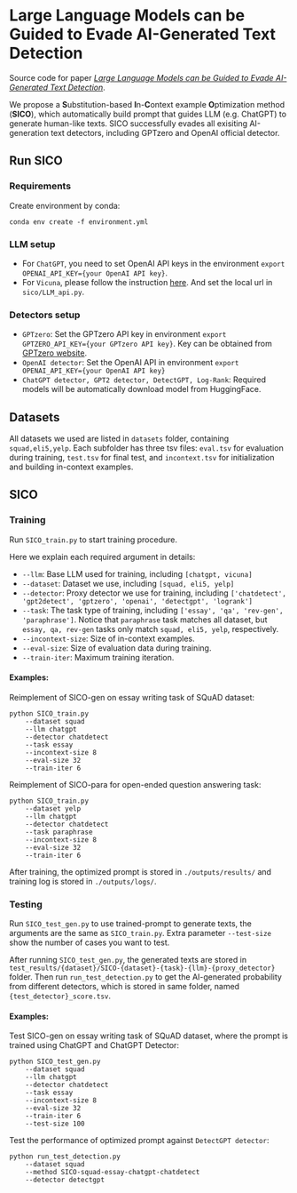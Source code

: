 # Large Language Models can be Guided to Evade AI-Generated Text Detection

Source code for paper [*Large Language Models can be Guided to Evade AI-Generated Text Detection*](https://arxiv.org/abs/2305.10847).

We propose a **S**ubstitution-based **I**n-**C**ontext example **O**ptimization method (**SICO**), 
which automatically build prompt that guides LLM (e.g. ChatGPT) to generate human-like texts. 
SICO successfully evades all exisiting AI-generation text detectors, including GPTzero and OpenAI official detector.


[//]: # (# Prompt you can use:)

[//]: # ()
[//]: # (For paraphrasing a text generated from LLM like.)




## Run SICO


### Requirements
Create environment by conda:

``
conda env create -f environment.yml
``

### LLM setup

- For `ChatGPT`, you need to set OpenAI API keys in the environment `export OPENAI_API_KEY={your OpenAI API key}`.
- For `Vicuna`, please follow the instruction [here](https://github.com/lm-sys/FastChat). And set the local url in `sico/LLM_api.py`.

### Detectors setup

- `GPTzero`: Set the GPTzero API key  in environment `export GPTZERO_API_KEY={your GPTzero API key}`. Key can be obtained from [GPTzero website](https://gptzero.me/).
- `OpenAI detector`: Set the OpenAI API in environment `export OPENAI_API_KEY={your OpenAI API key}`
- `ChatGPT detector, GPT2 detector, DetectGPT, Log-Rank`: Required models will be automatically download model from HuggingFace.

## Datasets
All datasets we used are listed in `datasets` folder, containing `squad,eli5,yelp`.
Each subfolder has three tsv files: `eval.tsv` for evaluation during training, `test.tsv` for final test, and `incontext.tsv` for initialization and building in-context examples.

## SICO
### Training

Run `SICO_train.py` to start training procedure.

Here we explain each required argument in details:

- `--llm`: Base LLM used for training, including `[chatgpt, vicuna]`
- `--dataset`: Dataset we use, including `[squad, eli5, yelp]`
- `--detector`: Proxy detector we use for training, including `['chatdetect', 'gpt2detect', 'gptzero', 'openai', 'detectgpt', 'logrank']`
- `--task`: The task type of training, including `['essay', 'qa', 'rev-gen', 'paraphrase']`. Notice that `paraphrase` task matches all dataset, but `essay, qa, rev-gen` tasks only match `squad, eli5, yelp`, respectively.
- `--incontext-size`: Size of in-context examples.
- `--eval-size`: Size of evaluation data during training.
- `--train-iter`:  Maximum training iteration.

#### Examples:

Reimplement of SICO-gen on essay writing task of SQuAD dataset:

```
python SICO_train.py 
    --dataset squad 
    --llm chatgpt 
    --detector chatdetect 
    --task essay
    --incontext-size 8
    --eval-size 32
    --train-iter 6
```

Reimplement of SICO-para for open-ended question answering task:
```
python SICO_train.py 
    --dataset yelp 
    --llm chatgpt 
    --detector chatdetect 
    --task paraphrase
    --incontext-size 8
    --eval-size 32
    --train-iter 6
```

After training, the optimized prompt is stored in `./outputs/results/` and training log is stored in `./outputs/logs/`.

### Testing

Run `SICO_test_gen.py` to use trained-prompt to generate texts, the arguments are the same as `SICO_train.py`.
Extra parameter `--test-size` show the number of cases you want to test.

After running `SICO_test_gen.py`, the generated texts are stored in `test_results/{dataset}/SICO-{dataset}-{task}-{llm}-{proxy_detector}` folder. 
Then run `run_test_detection.py` to get the AI-generated probability from different detectors, which is stored in same folder, named `{test_detector}_score.tsv`.

#### Examples:

Test SICO-gen on essay writing task of SQuAD dataset, where the prompt is trained using ChatGPT and ChatGPT Detector:
```
python SICO_test_gen.py 
    --dataset squad 
    --llm chatgpt 
    --detector chatdetect 
    --task essay
    --incontext-size 8
    --eval-size 32
    --train-iter 6
    --test-size 100
```

Test the performance of optimized prompt against `DetectGPT detector`:

```
python run_test_detection.py 
    --dataset squad
    --method SICO-squad-essay-chatgpt-chatdetect 
    --detector detectgpt
```

